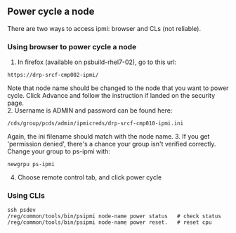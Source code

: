 ## Power cycle a node
There are two ways to access ipmi: browser and CLs (not reliable).
### Using browser to power cycle a node
1. In firefox (available on psbuild-rhel7-02), go to this url:
```
https://drp-srcf-cmp002-ipmi/
```
Note that node name should be changed to the node that you want to power cycle. Click Advance and follow the instruction if landed on the security page.  
2. Username is ADMIN and password can be found here:
```
/cds/group/pcds/admin/ipmicreds/drp-srcf-cmp010-ipmi.ini
```
Again, the ini filename should match with the node name.
3. If you get 'permission denied', there's a chance your group isn't verified correctly. Change your group to ps-ipmi with:
```
newgrpu ps-ipmi
```
  
4. Choose remote control tab, and click power cycle
### Using CLIs 
```
ssh psdev
/reg/common/tools/bin/psipmi node-name power status   # check status
/reg/common/tools/bin/psipmi node-name power reset.   # reset cpu
```
